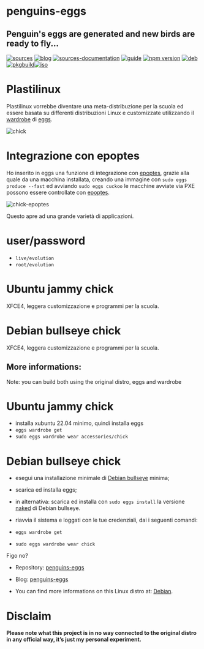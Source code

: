 penguins-eggs
=============

## Penguin&#39;s eggs are generated and new birds are ready to fly...
[![sources](https://img.shields.io/badge/github-sources-cyan)](https://github.com/pieroproietti/penguins-eggs)
[![blog](https://img.shields.io/badge/blog-penguin's%20eggs-cyan)](https://penguins-eggs.net)
[![sources-documentation](https://img.shields.io/badge/sources-documentation-blue)](https://penguins-eggs.net/sources-documentation/index.html)
[![guide](https://img.shields.io/badge/guide-penguin's%20eggs-cyan)](https://penguins-eggs.net/book/)
[![npm version](https://img.shields.io/npm/v/penguins-eggs.svg)](https://npmjs.org/package/penguins-eggs)
[![deb](https://img.shields.io/badge/deb-packages-blue)](https://sourceforge.net/projects/penguins-eggs/files/DEBS)
[![pkgbuild](https://img.shields.io/badge/pkgbuild-packages-blue)](https://sourceforge.net/projects/penguins-eggs/files/PKGBUILD)[![iso](https://img.shields.io/badge/iso-images-cyan)](https://sourceforge.net/projects/penguins-eggs/files/ISOS)

# Plastilinux
Plastilinux vorrebbe diventare una meta-distribuzione per la scuola ed essere basata su differenti distribuzioni Linux e customizzate utilizzando il [wardrobe](https://github.com/pieroproietti/penguins-wardrobe/tree/main/DOCUMENTATION#penguins-wardrobe) di [eggs](https://github.com/pieroproietti/penguins-eggs).

![chick](https://penguins-eggs.net/images/chick.png)

# Integrazione con epoptes
Ho inserito in eggs una funzione di integrazione con [epoptes](https://epoptes.org/), grazie alla quale da una macchina installata, creando una immagine con ```sudo eggs produce --fast``` ed avviando ```sudo eggs cuckoo``` le macchine avviate via PXE possono essere controllate con [epoptes](https://epoptes.org/).

![chick-epoptes](https://penguins-eggs.net/images/chick-epoptes.png)

Questo apre ad una grande varietà di applicazioni.

# user/password
* ```live/evolution```
* ```root/evolution```

# Ubuntu jammy chick
XFCE4, leggera customizzazione e programmi per la scuola.

# Debian bullseye chick
XFCE4, leggera customizzazione e programmi per la scuola.

## More informations:

Note: you can build both using the original distro, eggs and wardrobe

# Ubuntu jammy chick

* installa xubuntu 22.04 minimo, quindi installa eggs
* ```eggs wardrobe get```
* ```sudo eggs wardrobe wear accessories/chick```

# Debian bullseye chick

* esegui una installazione minimale di [Debian bullseye](https://www.debian.org/releases/bullseye/debian-installer/) minima;
* scarica ed installa eggs;
* in alternativa: scarica ed installa con ```sudo eggs install``` la versione [naked](https://sourceforge.net/projects/penguins-eggs/files/ISOS/debian/bullseye/) di Debian bullseye. 

* riavvia il sistema e loggati con le tue credenziali, dai i seguenti comandi:
* ```eggs wardrobe get```
* ```sudo eggs wardrobe wear chick```

Figo no?

* Repository: [penguins-eggs](https://github.com/pieroproietti/penguins-eggs)
* Blog: [penguins-eggs](https://penguins-eggs.net)

* You can find more informations on this Linux distro at: [Debian](https://debian.org/).


# Disclaim
__Please note what this project is in no way connected to the original distro in any official way, it’s just my personal experiment.__

